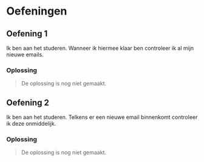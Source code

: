 # Oefeningen



## Oefening 1

Ik ben aan het studeren. Wanneer ik hiermee klaar ben controleer ik al mijn nieuwe emails.
### Oplossing
> De oplossing is nog niet gemaakt.

## Oefening 2

Ik ben aan het studeren. Telkens er een nieuwe email binnenkomt controleer ik deze onmiddelijk.
### Oplossing
> De oplossing is nog niet gemaakt.
<!--stackedit_data:
eyJoaXN0b3J5IjpbLTE5NTAxMTg4NDddfQ==
-->